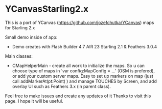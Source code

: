 # YCanvasStarling2.x
This is a port of YCanvas (https://github.com/jozefchutka/YCanvas) maps for Starling 2.x

Small demo inside of app:
- Demo creates with Flash Builder 4.7 AIR 23 Starling 2.1 & Feathers 3.0.4 

Main classes:
- CMapHelperMain - create all work to initialize the maps. So u can choose type of maps in 'var config:MapConfig = ...' (OSM is prefered), or add your custom server maps.
Easy to set up markers on map (just call addMarkerAt(pt:Point) ) and manage TOUCHES by Screen,  and add overlay UI such as Feathers 3.x (in parent class). 

Feel free to make issues and create any updates of it
Thanks to visit this page. 
I hope it will be useful.
